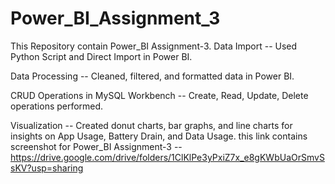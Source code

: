 # Power_BI_Assignment_3
This Repository contain Power_BI Assignment-3.
Data Import -- Used Python Script and Direct Import in Power BI.

Data Processing -- Cleaned, filtered, and formatted data in Power BI.

CRUD Operations in MySQL Workbench -- Create, Read, Update, Delete operations performed.

Visualization -- Created donut charts, bar graphs, and line charts for insights on App Usage, Battery Drain, and Data Usage.
this link contains screenshot for Power_BI Assignment-3 -- https://drive.google.com/drive/folders/1ClKlPe3yPxiZ7x_e8gKWbUaOrSmvSsKV?usp=sharing
